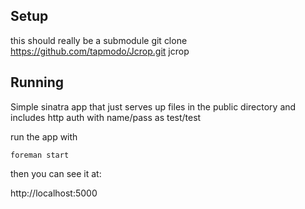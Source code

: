 
## Setup
this should really be a submodule
git clone https://github.com/tapmodo/Jcrop.git jcrop


## Running
Simple sinatra app that just serves up files in the public directory and includes http auth with name/pass as test/test

run the app with

    foreman start

then you can see it at:
  
  http://localhost:5000

